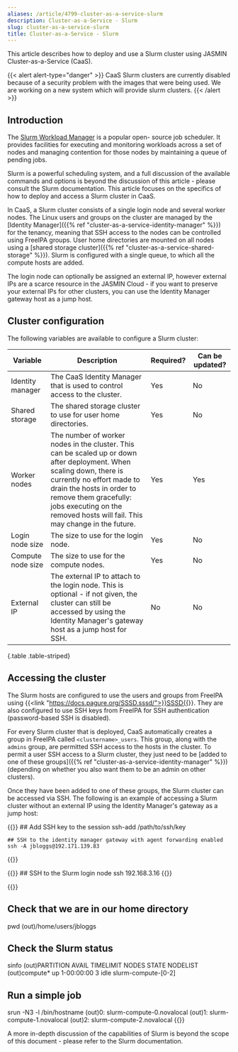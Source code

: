 ```yaml
---
aliases: /article/4799-cluster-as-a-service-slurm
description: Cluster-as-a-Service - Slurm
slug: cluster-as-a-service-slurm
title: Cluster-as-a-Service - Slurm
---
```


This article describes how to deploy and use a Slurm cluster using JASMIN
Cluster-as-a-Service (CaaS).

{{< alert alert-type="danger" >}}
CaaS Slurm clusters are currently disabled because of a security problem
with the images that were being used. We are working on a new system which
will provide slurm clusters.
{{< /alert >}}

## Introduction

The [Slurm Workload Manager](https://slurm.schedmd.com/) is a popular open-
source job scheduler. It provides facilities for executing and monitoring
workloads across a set of nodes and managing contention for those nodes by
maintaining a queue of pending jobs.

Slurm is a powerful scheduling system, and a full discussion of the available
commands and options is beyond the discussion of this article - please consult
the Slurm documentation. This article focuses on the specifics of how to
deploy and access a Slurm cluster in CaaS.

In CaaS, a Slurm cluster consists of a single login node and several worker
nodes. The Linux users and groups on the cluster are managed by the [Identity
Manager]({{% ref "cluster-as-a-service-identity-manager" %}}) for the tenancy,
meaning that SSH access to the nodes can be controlled using FreeIPA groups.
User home directories are mounted on all nodes using a [shared storage
cluster]({{% ref "cluster-as-a-service-shared-storage" %}}). Slurm is
configured with a single queue, to which all the compute hosts are added.

The login node can optionally be assigned an external IP, however external IPs
are a scarce resource in the JASMIN Cloud - if you want to preserve your
external IPs for other clusters, you can use the Identity Manager gateway host
as a jump host.

## Cluster configuration

The following variables are available to configure a Slurm cluster:

| Variable |  Description  |  Required?  |  Can be updated? |
|---|---|---|---|
| Identity manager  |  The CaaS Identity Manager that is used to control access to the cluster.  |  Yes  |  No  |
| Shared storage  |  The shared storage cluster to use for user home directories.  |  Yes  |  No  |
| Worker nodes  |  The number of worker nodes in the cluster. This can be scaled up or down after deployment. When scaling down, there is currently no effort made to drain the hosts in order to remove them gracefully: jobs executing on the removed hosts will fail. This may change in the future. |  Yes  |  Yes  
| Login node size  |  The size to use for the login node.  |  Yes  |  No  
Compute node size  |  The size to use for the compute nodes.  |  Yes  |  No  
| External IP  |  The external IP to attach to the login node. This is optional - if not given, the cluster can still be accessed by using the Identity Manager's gateway host as a jump host for SSH.  |  No  |  No
{.table .table-striped}
  
## Accessing the cluster

The Slurm hosts are configured to use the users and groups from FreeIPA using
{{<link "https://docs.pagure.org/SSSD.sssd/">}}SSSD{{</link>}}. They are also configured to use
SSH keys from FreeIPA for SSH authentication (password-based SSH is disabled).

For every Slurm cluster that is deployed, CaaS automatically creates a group
in FreeIPA called `<clustername>_users`. This group, along with the `admins`
group, are permitted SSH access to the hosts in the cluster. To permit a user
SSH access to a Slurm cluster, they just need to be [added to one of these
groups]({{% ref "cluster-as-a-service-identity-manager" %}}) (depending on
whether you also want them to be an admin on other clusters).

Once they have been added to one of these groups, the Slurm cluster can be
accessed via SSH. The following is an example of accessing a Slurm cluster
without an external IP using the Identity Manager's gateway as a jump host:

{{<command user="user" host="localhost">}}
    ## Add SSH key to the session
    ssh-add /path/to/ssh/key
    
    ## SSH to the identity manager gateway with agent forwarding enabled
    ssh -A jbloggs@192.171.139.83
{{</command>}}

{{<command user="jbloggs" host="identity-gateway-0">}}
    ## SSH to the Slurm login node
    ssh 192.168.3.16
{{</command>}}

{{<command user="jbloggs" host="slurm-login-0">}}
## Check that we are in our home directory
pwd
(out)/home/users/jbloggs

## Check the Slurm status
sinfo
(out)PARTITION AVAIL  TIMELIMIT  NODES  STATE NODELIST
(out)compute*     up 1-00:00:00      3   idle slurm-compute-[0-2]

## Run a simple job
srun -N3 -l /bin/hostname
(out)0: slurm-compute-0.novalocal
(out)1: slurm-compute-1.novalocal
(out)2: slurm-compute-2.novalocal
{{</command>}}

A more in-depth discussion of the capabilities of Slurm is beyond the scope of
this document - please refer to the Slurm documentation.

